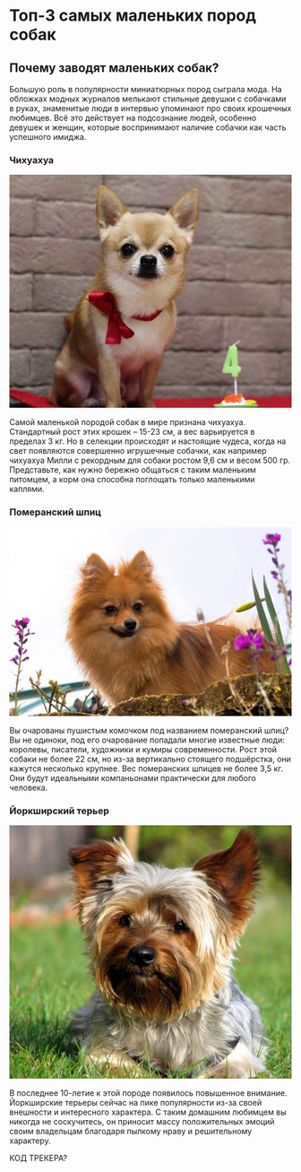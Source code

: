 # Топ-3 самых маленьких пород собак

## Почему заводят маленьких собак?

Большую роль в популярности миниатюрных пород сыграла мода. На обложках модных журналов мелькают стильные девушки с собачками в руках, знаменитые люди в интервью упоминают про своих крошечных любимцев. Всё это действует на подсознание людей, особенно девушек и женщин, которые воспринимают наличие собачки как часть успешного имиджа.

### Чихуахуа

![Branching](chihu.jpg)

Самой маленькой породой собак в мире признана чихуахуа. Стандартный рост этих крошек – 15-23 см, а вес варьируется в пределах 3 кг. Но в селекции происходят и настоящие чудеса, когда на свет появляются совершенно игрушечные собачки, как например чихуахуа Милли с рекордным для собаки ростом 9,6 см и весом 500 гр. Представьте, как нужно бережно общаться с таким маленьким питомцем, а корм она способна поглощать только маленькими каплями.

### Померанский шпиц

![Branching](pomeran.jpg)

Вы очарованы пушистым комочком под названием померанский шпиц? Вы не одиноки, под его очарование попадали многие известные люди: королевы, писатели, художники и кумиры современности. Рост этой собаки не более 22 см, но из-за вертикально стоящего подшёрстка, они кажутся несколько крупнее. Вес померанских шпицев не более 3,5 кг. Они будут идеальными компаньонами практически для любого человека.

### Йоркширский терьер

![Branching](york.jpg)

В последнее 10-летие к этой породе появилось повышенное внимание. Йоркширские терьеры сейчас на пике популярности из-за своей внешности и интересного характера. С таким домашним любимцем вы никогда не соскучитесь, он приносит массу положительных эмоций своим владельцам благодаря пылкому нраву и решительному характеру.

КОД ТРЕКЕРА? 

